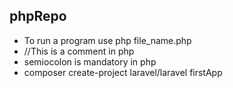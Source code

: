 ## phpRepo
* To run a program use php file_name.php
* //This is a comment in php
* semiocolon is mandatory in php
* composer create-project laravel/laravel firstApp